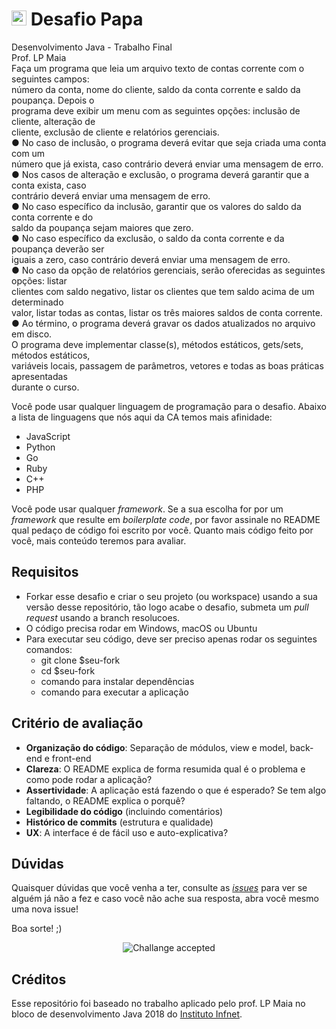 # <img src="https://avatars1.githubusercontent.com/u/42723118?s=200&v=4" alt="CA" width="24" /> Desafio Papa

Desenvolvimento Java - Trabalho Final<br>
Prof. LP Maia<br>
Fa&ccedil;a um programa que leia um arquivo texto de contas corrente com o seguintes campos:<br>
n&uacute;mero da conta, nome do cliente, saldo da conta corrente e saldo da poupan&ccedil;a. Depois o<br>
programa deve exibir um menu com as seguintes op&ccedil;&otilde;es: inclus&atilde;o de cliente, altera&ccedil;&atilde;o de<br>
cliente, exclus&atilde;o de cliente e relat&oacute;rios gerenciais.<br>
&#9679; No caso de inclus&atilde;o, o programa dever&aacute; evitar que seja criada uma conta com um<br>
n&uacute;mero que j&aacute; exista, caso contr&aacute;rio dever&aacute; enviar uma mensagem de erro.<br>
&#9679; Nos casos de altera&ccedil;&atilde;o e exclus&atilde;o, o programa dever&aacute; garantir que a conta exista, caso<br>
contr&aacute;rio dever&aacute; enviar uma mensagem de erro.<br>
&#9679; No caso espec&iacute;fico da inclus&atilde;o, garantir que os valores do saldo da conta corrente e do<br>
saldo da poupan&ccedil;a sejam maiores que zero.<br>
&#9679; No caso espec&iacute;fico da exclus&atilde;o, o saldo da conta corrente e da poupan&ccedil;a dever&atilde;o ser<br>
iguais a zero, caso contr&aacute;rio dever&aacute; enviar uma mensagem de erro.<br>
&#9679; No caso da op&ccedil;&atilde;o de relat&oacute;rios gerenciais, ser&atilde;o oferecidas as seguintes op&ccedil;&otilde;es: listar<br>
clientes com saldo negativo, listar os clientes que tem saldo acima de um determinado<br>
valor, listar todas as contas, listar os tr&ecirc;s maiores saldos de conta corrente.<br>
&#9679; Ao t&eacute;rmino, o programa dever&aacute; gravar os dados atualizados no arquivo em disco.<br>
O programa deve implementar classe(s), m&eacute;todos est&aacute;ticos, gets/sets, m&eacute;todos est&aacute;ticos,<br>
vari&aacute;veis locais, passagem de par&acirc;metros, vetores e todas as boas pr&aacute;ticas apresentadas<br>
durante o curso.

Você pode usar qualquer linguagem de programação para o desafio. Abaixo a lista de linguagens que nós aqui da CA temos mais afinidade:
- JavaScript
- Python
- Go
- Ruby
- C++
- PHP

Você pode usar qualquer _framework_. Se a sua escolha for por um _framework_ que resulte em _boilerplate code_, por favor assinale no README qual pedaço de código foi escrito por você. Quanto mais código feito por você, mais conteúdo teremos para avaliar.

## Requisitos
- Forkar esse desafio e criar o seu projeto (ou workspace) usando a sua versão desse repositório, tão logo acabe o desafio, submeta um *pull request* usando a branch resolucoes.
- O código precisa rodar em Windows, macOS ou Ubuntu
- Para executar seu código, deve ser preciso apenas rodar os seguintes comandos:
  - git clone $seu-fork
  - cd $seu-fork
  - comando para instalar dependências
  - comando para executar a aplicação



## Critério de avaliação

- **Organização do código**: Separação de módulos, view e model, back-end e front-end
- **Clareza**: O README explica de forma resumida qual é o problema e como pode rodar a aplicação?
- **Assertividade**: A aplicação está fazendo o que é esperado? Se tem algo faltando, o README explica o porquê?
- **Legibilidade do código** (incluindo comentários)
- **Histórico de commits** (estrutura e qualidade)
- **UX**: A interface é de fácil uso e auto-explicativa?

## Dúvidas

Quaisquer dúvidas que você venha a ter, consulte as [_issues_](https://github.com/cybers-athletic/challenge-papa/issues) para ver se alguém já não a fez e caso você não ache sua resposta, abra você mesmo uma nova issue!

Boa sorte! ;)

<p align="center">
  <img src="ca.jpg" alt="Challange accepted" />
</p>

## Créditos
Esse repositório foi baseado no trabalho aplicado pelo prof. LP Maia no bloco de desenvolvimento Java 2018 do [Instituto Infnet](https://www.infnet.edu.br/infnet).


